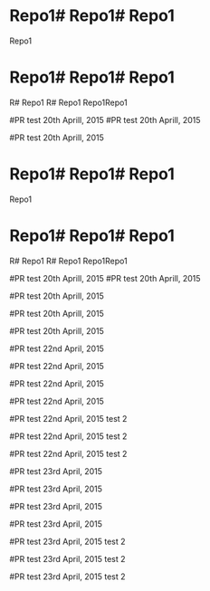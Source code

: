 # Repo1# Repo1# Repo1
Repo1
# Repo1# Repo1# Repo1
R# Repo1
R# Repo1
Repo1Repo1

#PR test 20th Aprill, 2015
#PR test 20th Aprill, 2015

#PR test 20th Aprill, 2015
# Repo1# Repo1# Repo1
Repo1
# Repo1# Repo1# Repo1
R# Repo1
R# Repo1
Repo1Repo1

#PR test 20th Aprill, 2015
#PR test 20th Aprill, 2015

#PR test 20th Aprill, 2015

#PR test 20th Aprill, 2015

#PR test 20th Aprill, 2015

#PR test 22nd April, 2015

#PR test 22nd April, 2015

#PR test 22nd April, 2015

#PR test 22nd April, 2015

#PR test 22nd April, 2015 test 2

#PR test 22nd April, 2015 test 2

#PR test 22nd April, 2015 test 2

#PR test 23rd April, 2015

#PR test 23rd April, 2015

#PR test 23rd April, 2015

#PR test 23rd April, 2015

#PR test 23rd April, 2015 test 2 

#PR test 23rd April, 2015 test 2 

#PR test 23rd April, 2015 test 2 
